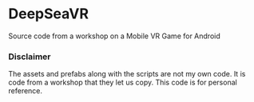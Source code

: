 # DeepSeaVR
Source code from a workshop on a Mobile VR Game for Android

### Disclaimer
    
The assets and prefabs along with the scripts are not my own code. It is code from a workshop that they let us copy. This code is for personal reference. 
